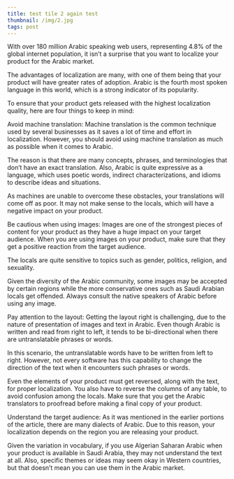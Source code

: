 ```yaml
---
title: test tile 2 again test
thumbnail: /img/2.jpg
tags: post
---
```

With over 180 million Arabic speaking web users, representing 4.8% of the global internet population, it isn’t a surprise that you want to localize your product for the Arabic market.

The advantages of localization are many, with one of them being that your product will have greater rates of adoption. Arabic is the fourth most spoken language in this world, which is a strong indicator of its popularity.

To ensure that your product gets released with the highest localization quality, here are four things to keep in mind:


Avoid machine translation:
Machine translation is the common technique used by several businesses as it saves a lot of time and effort in localization. However, you should avoid using machine translation as much as possible when it comes to Arabic.

The reason is that there are many concepts, phrases, and terminologies that don’t have an exact translation. Also, Arabic is quite expressive as a language, which uses poetic words, indirect characterizations, and idioms to describe ideas and situations.

As machines are unable to overcome these obstacles, your translations will come off as poor. It may not make sense to the locals, which will have a negative impact on your product.


Be cautious when using images:
Images are one of the strongest pieces of content for your product as they have a huge impact on your target audience. When you are using images on your product, make sure that they get a positive reaction from the target audience.

The locals are quite sensitive to topics such as gender, politics, religion, and sexuality.

Given the diversity of the Arabic community, some images may be accepted by certain regions while the more conservative ones such as Saudi Arabian locals get offended. Always consult the native speakers of Arabic before using any image.


Pay attention to the layout:
Getting the layout right is challenging, due to the nature of presentation of images and text in Arabic. Even though Arabic is written and read from right to left, it tends to be bi-directional when there are untranslatable phrases or words.

In this scenario, the untranslatable words have to be written from left to right. However, not every software has this capability to change the direction of the text when it encounters such phrases or words.

Even the elements of your product must get reversed, along with the text, for proper localization. You also have to reverse the columns of any table, to avoid confusion among the locals. Make sure that you get the Arabic translators to proofread before making a final copy of your product.


Understand the target audience:
As it was mentioned in the earlier portions of the article, there are many dialects of Arabic. Due to this reason, your localization depends on the region you are releasing your product.

Given the variation in vocabulary, if you use Algerian Saharan Arabic when your product is available in Saudi Arabia, they may not understand the text at all. Also, specific themes or ideas may seem okay in Western countries, but that doesn’t mean you can use them in the Arabic market.



